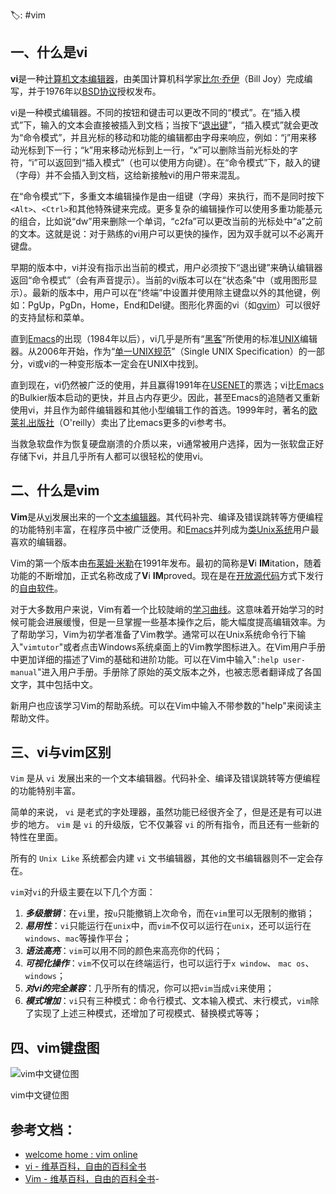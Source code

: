 🏷: #vim 
## 一、什么是vi

**vi**是一种[计算机](https://zh.wikipedia.org/wiki/%E8%AE%A1%E7%AE%97%E6%9C%BA)[文本编辑器](https://zh.wikipedia.org/wiki/%E6%96%87%E6%9C%AC%E7%BC%96%E8%BE%91%E5%99%A8)，由美国计算机科学家[比尔·乔伊](https://zh.wikipedia.org/wiki/%E6%AF%94%E5%B0%94%C2%B7%E4%B9%94%E4%BC%8A)（Bill Joy）完成编写，并于1976年以[BSD协议](https://zh.wikipedia.org/wiki/BSD)授权发布。

vi是一种模式编辑器。不同的按钮和键击可以更改不同的“模式”。在“插入模式”下，输入的文本会直接被插入到文档；当按下“[退出键](https://zh.wikipedia.org/wiki/%E9%80%80%E5%87%BA%E9%94%AE)”，“插入模式”就会更改为“命令模式”，并且光标的移动和功能的编辑都由字母来响应，例如：“j”用来移动光标到下一行；“k”用来移动光标到上一行，“x”可以删除当前光标处的字符，“i”可以返回到“插入模式”（也可以使用方向键）。在“命令模式”下，敲入的键（字母）并不会插入到文档，这给新接触vi的用户带来混乱。

在“命令模式”下，多重文本编辑操作是由一组键（字母）来执行，而不是同时按下`<Alt>`、`<Ctrl>`和其他特殊键来完成。更多复杂的编辑操作可以使用多重功能基元的组合，比如说“dw”用来删除一个单词，“c2fa”可以更改当前的光标处中“a”之前的文本。这就是说：对于熟练的vi用户可以更快的操作，因为双手就可以不必离开键盘。

早期的版本中，vi并没有指示出当前的模式，用户必须按下“退出键”来确认编辑器返回“命令模式”（会有声音提示）。当前的vi版本可以在“状态条”中（或用图形显示）。最新的版本中，用户可以在“终端”中设置并使用除主键盘以外的其他键，例如：PgUp，PgDn，Home，End和Del键。图形化界面的vi（如[gvim](https://zh.wikipedia.org/wiki/Gvim)）可以很好的支持鼠标和菜单。

直到[Emacs](https://zh.wikipedia.org/wiki/Emacs)的出现（1984年以后），vi几乎是所有“[黑客](https://zh.wikipedia.org/wiki/%E9%BB%91%E5%AE%A2)”所使用的标准[UNIX](https://zh.wikipedia.org/wiki/UNIX)编辑器。从2006年开始，作为“[单一UNIX规范](https://zh.wikipedia.org/wiki/%E5%8D%95%E4%B8%80UNIX%E8%A7%84%E8%8C%83)”（Single UNIX Specification）的一部分，vi或vi的一种变形版本一定会在UNIX中找到。

直到现在，vi仍然被广泛的使用，并且赢得1991年在[USENET](https://zh.wikipedia.org/wiki/USENET)的票选；vi比[Emacs](https://zh.wikipedia.org/wiki/Emacs)的Bulkier版本启动的更快，并且占内存更少。因此，甚至Emacs的追随者又重新使用vi，并且作为邮件编辑器和其他小型编辑工作的首选。1999年时，著名的[欧莱礼出版社](https://zh.wikipedia.org/wiki/%E6%AD%90%E8%90%8A%E7%A6%AE)（O'reilly）卖出了比emacs更多的vi参考书。

当救急软盘作为恢复硬盘崩溃的介质以来，vi通常被用户选择，因为一张软盘正好存储下vi，并且几乎所有人都可以很轻松的使用vi。

## 二、什么是vim

**Vim**是从[vi](https://zh.wikipedia.org/wiki/Vi)发展出来的一个[文本编辑器](https://zh.wikipedia.org/wiki/%E6%96%87%E6%9C%AC%E7%BC%96%E8%BE%91%E5%99%A8)。其代码补完、编译及错误跳转等方便编程的功能特别丰富，在程序员中被广泛使用。和[Emacs](https://zh.wikipedia.org/wiki/Emacs)并列成为[类Unix系统](https://zh.wikipedia.org/wiki/%E7%B1%BBUnix%E7%B3%BB%E7%BB%9F)用户最喜欢的编辑器。

Vim的第一个版本由[布莱姆·米勒](https://zh.wikipedia.org/wiki/%E5%B8%83%E8%90%8A%E5%A7%86%C2%B7%E7%B1%B3%E5%8B%92)在1991年发布。最初的简称是**V**i **IM**itation，随着功能的不断增加，正式名称改成了**V**i **IM**proved。现在是在[开放源代码](https://zh.wikipedia.org/wiki/%E5%BC%80%E6%94%BE%E6%BA%90%E4%BB%A3%E7%A0%81)方式下发行的[自由软件](https://zh.wikipedia.org/wiki/%E8%87%AA%E7%94%B1%E8%BD%AF%E4%BB%B6)。

对于大多数用户来说，Vim有着一个比较陡峭的[学习曲线](https://zh.wikipedia.org/wiki/%E7%BB%8F%E9%AA%8C%E5%AD%A6%E4%B9%A0%E6%9B%B2%E7%BA%BF)。这意味着开始学习的时候可能会进展缓慢，但是一旦掌握一些基本操作之后，能大幅度提高编辑效率。为了帮助学习，Vim为初学者准备了Vim教学。通常可以在Unix系统命令行下输入"`vimtutor`"或者点击Windows系统桌面上的Vim教学图标进入。在Vim用户手册中更加详细的描述了Vim的基础和进阶功能。可以在Vim中输入"`:help user-manual`"进入用户手册。手册除了原始的英文版本之外，也被志愿者翻译成了各国文字，其中包括中文。

新用户也应该学习Vim的帮助系统。可以在Vim中输入不带参数的"help"来阅读主帮助文件。

## 三、vi与vim区别

`Vim` 是从 `vi` 发展出来的一个文本编辑器。代码补全、编译及错误跳转等方便编程的功能特别丰富。

简单的来说， `vi` 是老式的字处理器，虽然功能已经很齐全了，但是还是有可以进步的地方。 `vim` 是 `vi` 的升级版，它不仅兼容 `vi` 的所有指令，而且还有一些新的特性在里面。

所有的 `Unix Like` 系统都会内建 `vi` 文书编辑器，其他的文书编辑器则不一定会存在。

`vim`对`vi`的升级主要在以下几个方面：

1. ***多级撤销***：在`vi`里，按`u`只能撤销上次命令，而在`vim`里可以无限制的撤销；
2. ***易用性***：`vi`只能运行在`unix`中，而`vim`不仅可以运行在`unix`，还可以运行在`windows`、`mac`等操作平台；
3. ***语法高亮***：`vim`可以用不同的颜色来高亮你的代码；
4. ***可视化操作***：`vim`不仅可以在终端运行，也可以运行于`x window`、 `mac os`、 `windows`；
5. ***对vi的完全兼容***：几乎所有的情况，你可以把`vim`当成`vi`来使用；
6. ***模式增加***：`vi`只有三种模式：命令行模式、文本输入模式、末行模式，`vim`除了实现了上述三种模式，还增加了可视模式、替换模式等等；

## 四、vim键盘图

![vim中文键位图](https://www.runoob.com/wp-content/uploads/2015/10/vi-vim-cheat-sheet-sch.gif)

vim中文键位图

## 参考文档：

- [welcome home : vim online](https://www.vim.org/)
- [vi - 维基百科，自由的百科全书](https://zh.wikipedia.org/wiki/Vi)
- [Vim - 维基百科，自由的百科全书](https://zh.wikipedia.org/wiki/Vim)- 
